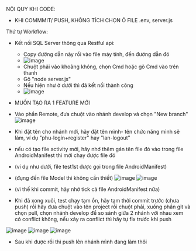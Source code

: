 NỘI QUY KHI CODE:
- KHI COMMMIT/ PUSH, KHÔNG TÍCH CHỌN Ô FILE .env, server.js





Thứ tự Workflow:
- Kết nối SQL Server thông qua Restful api:
  + Copy đường dẫn này rồi vào file máy tính, đến đường dẫn đó
  + ![image](https://github.com/user-attachments/assets/365d7be8-5198-4a6f-a5b3-fb43029b409c)
  + Chuột phải vào khoảng không, chọn Cmd hoặc gõ Cmd vào trên thanh
  + Gõ "node server.js"
  + Nếu hiện như ở dưới thì đã kết nối thành công
  + ![image](https://github.com/user-attachments/assets/fc4ab498-ec7f-441b-a76a-b9ca658cfa36)

- MUỐN TẠO RA 1 FEATURE MỚI
- Vào phần Remote, đưa chuột vào nhánh develop và chọn "New branch"
![image](https://github.com/user-attachments/assets/6c1ad667-f001-41af-b084-485c32acd6ed)

- Khi đặt tên cho nhánh mới, hãy đặt tên mình- tên chức năng mình sẽ làm, ví dụ "phu-login+register" hay "lan-logout"
- nếu có tạo file activity mới, hãy nhớ thêm gán tên file đó vào trong file AndroidManifest thì mới chạy được file đó
- (ví dụ như dưới, file test1st được gọi trong file AndroidManifest)
- (đụng đến file Model thì không cần thiết)
![image](https://github.com/user-attachments/assets/9de13057-775e-4952-94c8-9531ab3bbdd4)
![image](https://github.com/user-attachments/assets/8b459109-d654-4d8a-a504-1c4b1aa240d3)

- (vì thế khi commit, hãy nhớ tick cả file AndroidManifest nữa)

- Khi đã xong xuôi, test chạy tạm ổn, hãy tạm thời commit trước (chưa push) rồi hãy đưa chuột vào tên project rồi chuột phải, xuống phần git và chọn pull, chọn nhánh develop để so sánh giữa 2 nhánh với nhau xem có conflict không, nếu xảy ra conflict thì hãy tự fix trước khi push

![image](https://github.com/user-attachments/assets/785ced93-82ba-4d05-84ee-4e027f52d2aa)
![image](https://github.com/user-attachments/assets/d93492fb-8765-481e-8c80-986c961c91a4)
![image](https://github.com/user-attachments/assets/dd6c5ef1-a5a9-4648-bcd7-5b3a08456c93)

- Sau khi được rồi thì push lên nhánh mình đang làm thôi

